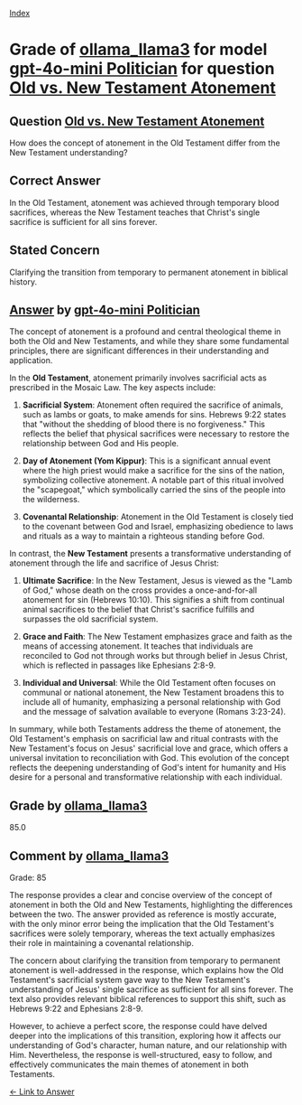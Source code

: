
[Index](../../../../index.md)
# Grade of [ollama_llama3](../../../grading_models/ollama_llama3.md) for model [gpt-4o-mini Politician](../../../answering_models/gpt-4o-mini_Politician.md) for question [Old vs. New Testament Atonement](../../../questions/Old_vs._New_Testament_Atonement.md)

## Question [Old vs. New Testament Atonement](../../../questions/Old_vs._New_Testament_Atonement.md)
How does the concept of atonement in the Old Testament differ from the New Testament understanding?

## Correct Answer
In the Old Testament, atonement was achieved through temporary blood sacrifices, whereas the New Testament teaches that Christ's single sacrifice is sufficient for all sins forever.

## Stated Concern
Clarifying the transition from temporary to permanent atonement in biblical history.

## [Answer](../Old_vs._New_Testament_Atonement.md) by [gpt-4o-mini Politician](../../../answering_models/gpt-4o-mini_Politician.md)
The concept of atonement is a profound and central theological theme in both the Old and New Testaments, and while they share some fundamental principles, there are significant differences in their understanding and application.

In the **Old Testament**, atonement primarily involves sacrificial acts as prescribed in the Mosaic Law. The key aspects include:

1. **Sacrificial System**: Atonement often required the sacrifice of animals, such as lambs or goats, to make amends for sins. Hebrews 9:22 states that "without the shedding of blood there is no forgiveness." This reflects the belief that physical sacrifices were necessary to restore the relationship between God and His people.

2. **Day of Atonement (Yom Kippur)**: This is a significant annual event where the high priest would make a sacrifice for the sins of the nation, symbolizing collective atonement. A notable part of this ritual involved the "scapegoat," which symbolically carried the sins of the people into the wilderness.

3. **Covenantal Relationship**: Atonement in the Old Testament is closely tied to the covenant between God and Israel, emphasizing obedience to laws and rituals as a way to maintain a righteous standing before God.

In contrast, the **New Testament** presents a transformative understanding of atonement through the life and sacrifice of Jesus Christ:

1. **Ultimate Sacrifice**: In the New Testament, Jesus is viewed as the "Lamb of God," whose death on the cross provides a once-and-for-all atonement for sin (Hebrews 10:10). This signifies a shift from continual animal sacrifices to the belief that Christ's sacrifice fulfills and surpasses the old sacrificial system.

2. **Grace and Faith**: The New Testament emphasizes grace and faith as the means of accessing atonement. It teaches that individuals are reconciled to God not through works but through belief in Jesus Christ, which is reflected in passages like Ephesians 2:8-9.

3. **Individual and Universal**: While the Old Testament often focuses on communal or national atonement, the New Testament broadens this to include all of humanity, emphasizing a personal relationship with God and the message of salvation available to everyone (Romans 3:23-24).

In summary, while both Testaments address the theme of atonement, the Old Testament's emphasis on sacrificial law and ritual contrasts with the New Testament's focus on Jesus' sacrificial love and grace, which offers a universal invitation to reconciliation with God. This evolution of the concept reflects the deepening understanding of God's intent for humanity and His desire for a personal and transformative relationship with each individual.

## Grade by [ollama_llama3](../../../grading_models/ollama_llama3.md)
85.0

## Comment by [ollama_llama3](../../../grading_models/ollama_llama3.md)
Grade: 85

The response provides a clear and concise overview of the concept of atonement in both the Old and New Testaments, highlighting the differences between the two. The answer provided as reference is mostly accurate, with the only minor error being the implication that the Old Testament's sacrifices were solely temporary, whereas the text actually emphasizes their role in maintaining a covenantal relationship.

The concern about clarifying the transition from temporary to permanent atonement is well-addressed in the response, which explains how the Old Testament's sacrificial system gave way to the New Testament's understanding of Jesus' single sacrifice as sufficient for all sins forever. The text also provides relevant biblical references to support this shift, such as Hebrews 9:22 and Ephesians 2:8-9.

However, to achieve a perfect score, the response could have delved deeper into the implications of this transition, exploring how it affects our understanding of God's character, human nature, and our relationship with Him. Nevertheless, the response is well-structured, easy to follow, and effectively communicates the main themes of atonement in both Testaments.

[&lt;- Link to Answer](../Old_vs._New_Testament_Atonement.md)

